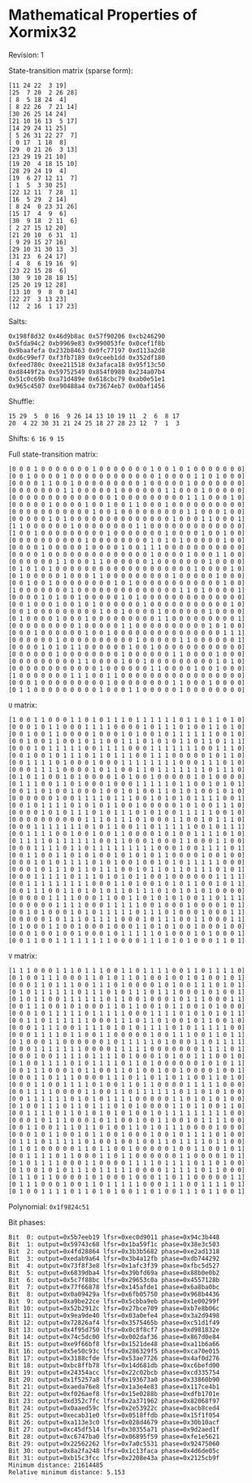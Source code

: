 Mathematical Properties of Xormix32
===================================

Revision: 1

State-transition matrix (sparse form):

	[11 24 22  3 19]
	[25  7 20  2 26 28]
	[ 8  5 18 24  4]
	[ 8 22 26  7 21 14]
	[30 26 25 14 24]
	[21 10 16 13  5 17]
	[14 29 24 11 25]
	[ 5 26 31 22 27  7]
	[ 0 17  1 18  8]
	[29  0 21 26  3 13]
	[23 29 19 21 10]
	[19 20  4 18 15 10]
	[28 29 24 19  4]
	[19  6 27 12 11  7]
	[ 1  5  3 30 25]
	[22 12 11  7 28  1]
	[16  5 29  2 14]
	[ 8 24  0 23 31 26]
	[15 17  4  9  6]
	[30  9 18  2 11  6]
	[ 2 27 15 12 20]
	[21 20 10  6 31  1]
	[ 9 29 15 27 16]
	[29 10 31 30 13  3]
	[31 23  6 24 17]
	[ 4  8  6 19 16  9]
	[23 22 15 28  6]
	[30  9 10 28 18 15]
	[25 20 19 12 28]
	[13 10  9  8  0 14]
	[22 27  3 13 23]
	[12  2 16  1 17 23]

Salts:

	0x198f8d32 0x46d9b8ac 0x57f90206 0xcb246290
	0x5fda94c2 0xb9969e83 0x990053fe 0x0cef1f8b
	0x9baafefa 0x232b8463 0x0fc77197 0xd113a2d8
	0xd6c99ef7 0xf3fb7189 0x9ceeb1dd 0x352df180
	0xfeed780c 0xee211518 0x3afaca18 0x95f13c50
	0xd8449f2a 0x59752549 0x854f0980 0x234a07b4
	0x51c0c69b 0xa71d489e 0x618cbc79 0xab0e51e1
	0x965c4507 0xe90488a4 0x73674eb7 0x00af1456

Shuffle:

	15 29  5  0 16  9 26 14 13 10 19 11  2  6  8 17
	20  4 22 30 31 21 24 25 18 27 28 23 12  7  1  3

Shifts: `6 16 9 15`

Full state-transition matrix:

	[0 0 0 1 0 0 0 0 0 0 0 1 0 0 0 0 0 0 0 1 0 0 1 0 1 0 0 0 0 0 0 0]
	[0 0 1 0 0 0 0 1 0 0 0 0 0 0 0 0 0 0 0 0 1 0 0 0 0 1 1 0 1 0 0 0]
	[0 0 0 0 1 1 0 0 1 0 0 0 0 0 0 0 0 0 1 0 0 0 0 0 1 0 0 0 0 0 0 0]
	[0 0 0 0 0 0 0 1 1 0 0 0 0 0 1 0 0 0 0 0 0 1 1 0 0 0 1 0 0 0 0 0]
	[0 0 0 0 0 0 0 0 0 0 0 0 0 0 1 0 0 0 0 0 0 0 0 0 1 1 1 0 0 0 1 0]
	[0 0 0 0 0 1 0 0 0 0 1 0 0 1 0 0 1 1 0 0 0 1 0 0 0 0 0 0 0 0 0 0]
	[0 0 0 0 0 0 0 0 0 0 0 1 0 0 1 0 0 0 0 0 0 0 0 0 1 1 0 0 0 1 0 0]
	[0 0 0 0 0 1 0 1 0 0 0 0 0 0 0 0 0 0 0 0 0 0 1 0 0 0 1 1 0 0 0 1]
	[1 1 0 0 0 0 0 0 1 0 0 0 0 0 0 0 0 1 1 0 0 0 0 0 0 0 0 0 0 0 0 0]
	[1 0 0 1 0 0 0 0 0 0 0 0 0 1 0 0 0 0 0 0 0 1 0 0 0 0 1 0 0 1 0 0]
	[0 0 0 0 0 0 0 0 0 0 1 0 0 0 0 0 0 0 0 1 0 1 0 1 0 0 0 0 0 1 0 0]
	[0 0 0 0 1 0 0 0 0 0 1 0 0 0 0 1 0 0 1 1 1 0 0 0 0 0 0 0 0 0 0 0]
	[0 0 0 0 1 0 0 0 0 0 0 0 0 0 0 0 0 0 0 1 0 0 0 0 1 0 0 0 1 1 0 0]
	[0 0 0 0 0 0 1 1 0 0 0 1 1 0 0 0 0 0 0 1 0 0 0 0 0 0 0 1 0 0 0 0]
	[0 1 0 1 0 1 0 0 0 0 0 0 0 0 0 0 0 0 0 0 0 0 0 0 0 1 0 0 0 0 1 0]
	[0 1 0 0 0 0 0 1 0 0 0 1 1 0 0 0 0 0 0 0 0 0 1 0 0 0 0 0 1 0 0 0]
	[0 0 1 0 0 1 0 0 0 0 0 0 0 0 1 0 1 0 0 0 0 0 0 0 0 0 0 0 0 1 0 0]
	[1 0 0 0 0 0 0 0 1 0 0 0 0 0 0 0 0 0 0 0 0 0 0 1 1 0 1 0 0 0 0 1]
	[0 0 0 0 1 0 1 0 0 1 0 0 0 0 0 1 0 1 0 0 0 0 0 0 0 0 0 0 0 0 0 0]
	[0 0 1 0 0 0 1 0 0 1 0 1 0 0 0 0 0 0 1 0 0 0 0 0 0 0 0 0 0 0 1 0]
	[0 0 1 0 0 0 0 0 0 0 0 0 1 0 0 1 0 0 0 0 1 0 0 0 0 0 0 1 0 0 0 0]
	[0 1 0 0 0 0 1 0 0 0 1 0 0 0 0 0 0 0 0 0 1 1 0 0 0 0 0 0 0 0 0 1]
	[0 0 0 0 0 0 0 0 0 1 0 0 0 0 0 1 1 0 0 0 0 0 0 0 0 0 0 1 0 1 0 0]
	[0 0 0 1 0 0 0 0 0 0 1 0 0 1 0 0 0 0 0 0 0 0 0 0 0 0 0 0 0 1 1 1]
	[0 0 0 0 0 0 1 0 0 0 0 0 0 0 0 0 0 1 0 0 0 0 0 1 1 0 0 0 0 0 0 1]
	[0 0 0 0 1 0 1 0 1 1 0 0 0 0 0 0 1 0 0 1 0 0 0 0 0 0 0 0 0 0 0 0]
	[0 0 0 0 0 0 1 0 0 0 0 0 0 0 0 1 0 0 0 0 0 0 1 1 0 0 0 0 1 0 0 0]
	[0 0 0 0 0 0 0 0 0 1 1 0 0 0 0 1 0 0 1 0 0 0 0 0 0 0 0 0 1 0 1 0]
	[0 0 0 0 0 0 0 0 0 0 0 0 1 0 0 0 0 0 0 1 1 0 0 0 0 1 0 0 1 0 0 0]
	[1 0 0 0 0 0 0 0 1 1 1 0 0 1 1 0 0 0 0 0 0 0 0 0 0 0 0 0 0 0 0 0]
	[0 0 0 1 0 0 0 0 0 0 0 0 0 1 0 0 0 0 0 0 0 0 1 1 0 0 0 1 0 0 0 0]
	[0 1 1 0 0 0 0 0 0 0 0 0 1 0 0 0 1 1 0 0 0 0 0 1 0 0 0 0 0 0 0 0]

`U` matrix:

	[1 0 0 1 1 0 0 0 1 1 0 1 0 1 1 1 0 1 1 1 1 1 1 0 1 1 0 1 1 0 1 0]
	[0 0 0 1 0 1 1 0 0 0 1 1 1 1 0 0 0 0 1 0 1 1 1 0 1 0 0 1 1 0 1 0]
	[0 0 1 0 0 1 1 0 0 0 0 1 0 0 0 1 0 1 0 0 1 0 1 1 1 1 1 1 0 0 1 0]
	[0 0 1 0 0 1 1 0 0 1 0 1 1 0 0 1 1 1 0 1 0 1 0 1 1 0 1 1 0 1 1 1]
	[0 0 0 1 0 1 1 1 1 1 0 0 1 1 1 1 0 0 0 1 1 1 1 1 1 1 0 0 1 1 1 0]
	[0 0 1 0 0 1 0 1 1 1 0 1 1 0 1 1 1 0 0 1 1 1 0 0 0 0 0 1 0 1 1 0]
	[0 0 1 1 1 1 0 1 0 0 0 1 0 0 0 1 1 1 1 1 1 1 1 0 0 0 1 1 1 0 1 0]
	[0 0 0 1 1 1 1 0 0 0 0 1 0 1 1 0 0 1 1 0 1 1 1 1 1 1 1 0 1 1 1 0]
	[0 1 0 1 1 0 0 1 0 1 0 0 0 0 1 0 1 0 0 1 0 0 0 0 0 1 0 1 0 0 0 0]
	[0 1 1 1 0 0 1 1 0 1 0 0 0 1 0 0 0 1 1 1 1 1 0 1 1 0 0 1 0 1 0 1]
	[0 0 1 1 0 1 0 0 1 0 0 0 1 0 0 1 0 1 0 0 1 1 0 1 0 1 0 0 1 0 1 0]
	[0 0 0 0 0 0 1 0 0 1 1 1 1 0 1 1 1 0 0 1 0 1 0 1 0 1 1 1 1 0 0 1]
	[0 0 1 0 1 1 1 1 0 1 0 1 0 1 1 0 0 1 0 0 0 0 0 1 0 1 0 0 1 1 1 0]
	[0 0 0 0 1 0 1 0 1 1 1 0 1 0 1 1 1 0 1 0 1 0 0 1 1 1 1 1 0 0 1 0]
	[0 0 0 0 0 0 0 0 0 0 1 1 1 0 1 1 1 0 1 0 0 0 1 1 0 0 1 0 1 1 1 0]
	[0 0 0 1 1 1 1 1 1 1 0 1 0 1 1 0 0 1 1 0 1 1 1 1 1 0 0 1 0 1 1 1]
	[0 0 1 1 1 1 0 0 1 0 0 1 0 0 1 1 0 0 0 0 1 0 1 0 0 1 1 1 1 0 1 0]
	[0 1 1 1 1 0 1 1 1 1 1 1 0 0 1 1 0 0 0 1 0 0 0 1 1 0 0 0 1 1 0 0]
	[0 0 0 1 1 1 1 0 1 1 0 1 1 1 1 1 1 1 1 1 0 0 0 1 0 0 1 1 1 1 0 1]
	[0 0 1 1 0 0 1 1 0 1 0 1 0 0 1 0 1 0 1 0 1 1 0 0 0 0 1 0 0 1 0 0]
	[0 0 0 1 0 1 0 1 1 1 1 0 1 0 1 0 0 1 0 0 1 0 1 0 1 1 1 1 1 0 0 0]
	[0 0 0 1 0 1 1 1 0 1 1 0 1 1 1 0 0 1 0 1 1 0 1 1 0 1 1 1 0 1 0 1]
	[0 0 0 1 1 1 1 1 0 1 1 1 0 1 0 1 0 1 1 0 0 1 0 0 0 0 0 0 1 1 1 1]
	[0 0 1 1 1 1 1 1 1 1 1 0 0 0 1 1 0 1 0 0 1 0 1 0 1 1 0 0 1 0 1 1]
	[0 0 1 1 1 0 0 1 1 0 1 0 1 0 1 1 0 1 1 1 0 1 0 1 0 1 0 1 0 0 0 0]
	[0 0 0 0 0 1 1 1 1 0 0 0 1 1 0 0 1 1 0 1 0 1 0 1 0 0 1 1 0 1 1 1]
	[0 0 0 0 0 0 1 1 1 1 0 0 0 1 1 1 1 1 0 0 1 0 0 0 1 0 0 0 0 1 0 1]
	[0 0 1 0 1 0 0 0 1 0 1 0 1 1 1 1 1 0 1 1 1 0 1 0 0 0 1 0 0 0 1 1]
	[0 0 0 0 0 1 0 1 1 1 0 1 1 1 1 0 0 0 1 0 1 1 1 0 0 1 1 0 0 0 1 1]
	[0 1 0 0 0 1 1 0 0 1 0 0 0 1 0 0 0 1 1 0 1 0 1 0 0 1 0 0 0 1 0 0]
	[0 0 0 1 0 0 1 0 0 1 0 0 0 1 0 1 1 1 1 1 0 1 0 0 0 1 0 1 0 0 0 1]
	[0 0 1 1 0 0 1 1 1 1 1 1 1 1 0 0 0 0 1 1 1 0 1 0 1 0 0 0 1 1 0 1]

`V` matrix:

	[1 1 1 0 0 0 1 1 1 0 1 1 1 0 0 1 1 0 1 1 1 1 0 0 1 1 0 1 1 1 1 0]
	[0 1 0 0 1 1 1 0 0 0 1 1 0 1 0 1 1 0 1 0 0 1 0 0 1 0 1 0 0 1 0 1]
	[0 0 0 1 1 0 1 1 1 0 0 1 1 1 0 1 0 0 0 0 1 0 1 0 0 1 1 1 0 1 0 1]
	[0 1 0 1 1 1 1 1 1 0 1 1 1 0 1 0 1 1 1 0 1 1 1 0 0 0 1 0 1 0 0 1]
	[0 1 0 1 1 0 0 1 1 1 1 1 1 0 1 1 0 0 1 0 0 0 1 0 1 1 1 0 0 0 1 1]
	[0 0 1 1 1 0 0 1 0 1 0 0 0 1 1 0 1 1 0 0 1 0 1 1 0 0 1 0 1 0 0 0]
	[0 0 0 1 0 1 1 1 1 1 0 1 1 1 1 1 0 0 0 1 1 1 1 0 1 0 1 0 1 0 1 1]
	[0 0 1 1 0 1 1 1 1 1 1 0 0 0 1 1 1 0 1 1 0 1 0 0 1 0 1 1 0 0 1 0]
	[0 0 0 1 1 1 1 0 0 1 1 1 1 0 1 0 1 0 1 1 1 1 0 1 0 1 1 1 1 1 0 0]
	[0 0 0 1 1 1 1 0 1 1 0 0 1 1 0 0 0 0 0 1 0 0 1 1 1 0 0 1 1 0 1 1]
	[0 1 0 0 0 1 1 0 0 0 0 0 0 1 0 1 1 1 1 1 0 1 0 0 0 1 1 0 1 1 1 1]
	[0 0 0 1 1 1 1 1 1 1 0 0 0 0 1 1 1 1 1 0 0 0 0 0 0 0 1 1 1 1 0 1]
	[0 0 0 1 0 0 1 1 1 1 0 1 1 1 1 0 1 0 0 0 1 0 1 0 0 1 1 1 0 0 1 0]
	[0 1 0 0 1 1 1 1 0 1 0 1 1 1 1 0 1 1 0 1 0 0 0 0 0 0 1 0 1 0 1 1]
	[0 0 1 1 1 0 0 0 1 0 1 1 0 0 1 1 0 1 0 0 1 0 0 1 0 0 0 0 1 0 0 1]
	[0 0 0 1 1 0 1 1 1 0 0 0 0 1 1 1 0 1 1 0 1 1 0 1 1 0 0 1 1 0 1 0]
	[0 0 0 1 1 0 0 1 1 1 1 0 1 0 0 1 1 0 1 1 0 0 0 0 1 1 1 1 1 0 0 0]
	[0 0 1 1 1 1 0 0 0 0 1 1 0 0 1 1 0 1 1 1 1 1 1 0 1 1 0 1 0 1 0 0]
	[0 0 1 1 1 1 1 1 0 1 0 1 0 1 1 1 1 0 0 0 0 0 1 1 0 1 0 1 0 1 0 0]
	[0 1 0 0 1 1 1 0 1 1 0 1 1 1 0 1 0 1 0 0 0 0 1 1 0 1 1 0 0 1 1 0]
	[0 0 1 1 1 1 0 1 1 0 1 0 1 0 1 0 1 0 0 1 0 1 1 1 1 1 1 1 1 1 0 0]
	[0 0 0 1 0 1 1 1 0 0 0 1 0 1 1 0 0 1 0 0 1 1 0 0 1 0 1 1 1 1 0 0]
	[0 0 1 1 0 0 1 1 1 0 1 1 0 1 0 0 1 1 0 1 0 1 1 1 0 0 0 0 1 0 0 0]
	[0 0 0 1 0 1 1 0 0 1 0 1 1 0 0 1 0 0 0 1 0 0 1 0 1 1 1 1 0 1 0 0]
	[0 1 1 1 0 1 1 1 1 1 0 1 0 0 1 0 0 1 0 0 1 1 0 1 1 1 1 0 1 1 0 0]
	[0 1 0 1 0 0 0 0 0 1 1 0 1 1 0 0 1 0 0 0 0 0 1 0 0 1 1 0 0 1 0 1]
	[0 0 1 1 1 1 0 1 1 0 0 0 1 1 0 1 1 0 0 0 0 0 0 1 1 0 0 0 0 1 0 1]
	[0 1 0 1 1 1 1 0 0 0 1 1 0 0 0 0 1 1 1 1 0 1 1 1 1 0 1 1 0 1 0 0]
	[0 1 0 0 1 0 1 0 1 1 1 0 1 1 1 1 1 0 0 0 0 1 1 1 1 1 0 1 1 0 0 0]
	[0 1 1 0 1 1 0 0 0 0 1 0 1 0 0 0 1 0 0 0 1 1 0 1 1 0 0 0 0 0 1 1]
	[0 1 1 1 0 0 0 1 0 0 1 1 0 1 1 1 1 1 0 0 0 1 1 1 0 0 1 1 1 1 0 1]
	[0 1 0 0 1 1 1 1 0 1 1 0 1 0 1 0 0 1 1 0 1 0 0 1 1 1 0 1 1 0 0 1]

Polynomial: `0x1f9824c51`

Bit phases:

	Bit  0: output=0x5b7eeb19 lfsr=0xec0d9011 phase=0x94c3b448
	Bit  1: output=0x59743c68 lfsr=0x1ba59f1c phase=0x38e3c503
	Bit  2: output=0x4fd28864 lfsr=0x3b3b5682 phase=0xe2ad1318
	Bit  3: output=0xedab9a64 lfsr=0x3b4a12fb phase=0xdb744292
	Bit  4: output=0x73f8f3e8 lfsr=0x1afc3f39 phase=0xfbc5d527
	Bit  5: output=0x6839dba4 lfsr=0x39bfd69a phase=0x88b0e0b2
	Bit  6: output=0x5c7f88bc lfsr=0x29653c0a phase=0x4557128b
	Bit  7: output=0x77f66878 lfsr=0x145afde1 phase=0x6a8ba0bc
	Bit  8: output=0x0a09429a lfsr=0x6fb05750 phase=0x968b4436
	Bit  9: output=0xa9be22ce lfsr=0x5cbba9eb phase=0x1e00299f
	Bit 10: output=0x52b2912c lfsr=0x27bce709 phase=0xb7e8b06c
	Bit 11: output=0x9ea9de40 lfsr=0x03a0efe4 phase=0x3a2d9498
	Bit 12: output=0x72826af4 lfsr=0x3575465b phase=0xc51d1f49
	Bit 13: output=0x4f95d750 lfsr=0x0c8f8cf7 phase=0xd981832e
	Bit 14: output=0x74c5dc00 lfsr=0x002daf36 phase=0x867d0e84
	Bit 15: output=0xe9f66bf8 lfsr=0x1521de48 phase=0xa11b6a66
	Bit 16: output=0x5e50c93c lfsr=0x286329f5 phase=0xca70e015
	Bit 17: output=0x3188cfde lfsr=0x53ae7726 phase=0x4af0d276
	Bit 18: output=0xbc8ffb78 lfsr=0x14d681db phase=0xc6befd00
	Bit 19: output=0x24354acc lfsr=0x22c02bcb phase=0xcd335754
	Bit 20: output=0x1f5257a8 lfsr=0x193673a0 phase=0x33860b90
	Bit 21: output=0xaeda76e8 lfsr=0x1a3e4e83 phase=0x117ce4b1
	Bit 22: output=0xf026aef8 lfsr=0x15e0288b phase=0xdfb1701e
	Bit 23: output=0xd352c7fc lfsr=0x2a371962 phase=0x82068f97
	Bit 24: output=0x0aaed59c lfsr=0x2e53922c phase=0xacb8ced4
	Bit 25: output=0xecab31e0 lfsr=0x0518ffdb phase=0x15f1f054
	Bit 26: output=0xa113e3c0 lfsr=0x028d4679 phase=0x30b10acf
	Bit 27: output=0xc45df514 lfsr=0x30355a71 phase=0x9d2aed1f
	Bit 28: output=0xc6747ba0 lfsr=0x06895f59 phase=0xfe1e5621
	Bit 29: output=0x22562262 lfsr=0x7a0c5531 phase=0x92475060
	Bit 30: output=0x8a2fa248 lfsr=0x1c13faca phase=0x4d6de05c
	Bit 31: output=0xb15c3fcc lfsr=0x2208e43a phase=0x2125cb9f
	Minimum distance: 21614485
	Relative minimum distance: 5.153
